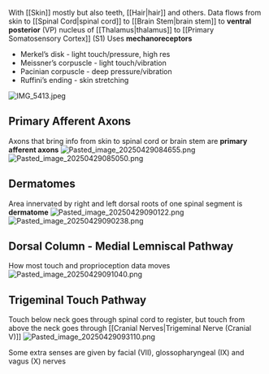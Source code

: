 With [[Skin]] mostly but also teeth, [[Hair|hair]] and others.
Data flows from skin to [[Spinal Cord|spinal cord]] to [[Brain Stem|brain stem]] to **ventral posterior** (VP) nucleus of [[Thalamus|thalamus]] to [[Primary Somatosensory Cortex]] (S1)
Uses **mechanoreceptors**

* Merkel’s disk - light touch/pressure, high res
* Meissner’s corpuscle - light touch/vibration
* Pacinian corpuscle - deep pressure/vibration
* Ruffini’s ending - skin stretching

![IMG_5413.jpeg](img_5413.jpeg)

## Primary Afferent Axons

Axons that bring info from skin to spinal cord or brain stem are **primary afferent axons**
![Pasted_image_20250429084655.png](pasted_image_20250429084655.png)
![Pasted_image_20250429085050.png](pasted_image_20250429085050.png)

## Dermatomes

Area innervated by right and left dorsal roots of one spinal segment is **dermatome**
![Pasted_image_20250429090122.png](pasted_image_20250429090122.png)
![Pasted_image_20250429090238.png](pasted_image_20250429090238.png)

## Dorsal Column - Medial Lemniscal Pathway

How most touch and proprioception data moves
![Pasted_image_20250429091040.png](pasted_image_20250429091040.png)

## Trigeminal Touch Pathway

Touch below neck goes through spinal cord to register, but touch from above the neck goes through [[Cranial Nerves|Trigeminal Nerve (Cranial V)]]
![Pasted_image_20250429093110.png](pasted_image_20250429093110.png)

Some extra senses are given by facial (VII), glossopharyngeal (IX) and vagus (X) nerves
